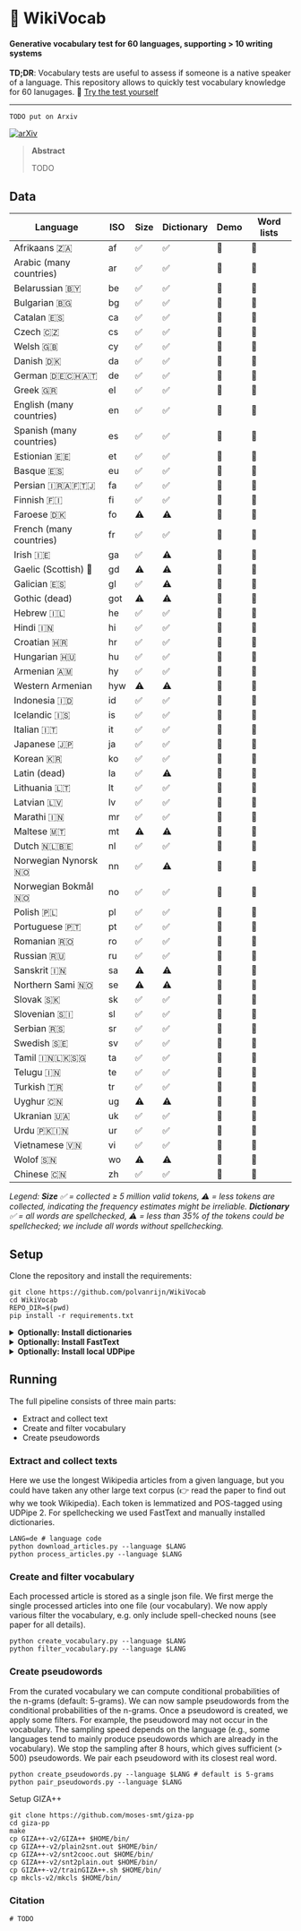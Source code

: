 # 📖 WikiVocab
#### Generative vocabulary test for 60 languages, supporting > 10 writing systems
**TD;DR**: Vocabulary tests are useful to assess if someone is a native speaker of a language. This repository allows to quickly test vocabulary knowledge for 60 lanugages. 📝 [Try the test yourself](https://polvanrijn.github.io/WikiVocab/index.html)
*********

```
TODO put on Arxiv
```
[![arXiv](https://img.shields.io/badge/arXiv-2203.15379-b31b1b.svg)](https://arxiv.org/abs/2203.15379)

> **Abstract**
>
> TODO


## Data
| Language                         | ISO  | Size | Dictionary | Demo | Word lists |
|----------------------------------| ---- | ---- | ---------- | ---- | ---------- |
| Afrikaans 🇿🇦                   | af   | ✅    | ✅          | 🔗    | 📄          |
| Arabic (many countries)          | ar   | ✅    | ✅          | 🔗    | 📄          |
| Belarussian 🇧🇾                 | be   | ✅    | ✅          | 🔗    | 📄          |
| Bulgarian 🇧🇬                   | bg   | ✅    | ✅          | 🔗    | 📄          |
| Catalan 🇪🇸                     | ca   | ✅    | ✅          | 🔗    | 📄          |
| Czech 🇨🇿                       | cs   | ✅    | ✅          | 🔗    | 📄          |
| Welsh 🇬🇧                       | cy   | ✅    | ✅          | 🔗    | 📄          |
| Danish 🇩🇰                      | da   | ✅    | ✅          | 🔗    | 📄          |
| German 🇩🇪🇨🇭🇦🇹              | de   | ✅    | ✅          | 🔗    | 📄          |
| Greek 🇬🇷                       | el   | ✅    | ✅          | 🔗    | 📄          |
| English (many countries)         | en   | ✅    | ✅          | 🔗    | 📄          |
| Spanish (many countries)         | es   | ✅    | ✅          | 🔗    | 📄          |
| Estionian 🇪🇪                   | et   | ✅    | ✅          | 🔗    | 📄          |
| Basque 🇪🇸                      | eu   | ✅    | ✅          | 🔗    | 📄          |
| Persian 🇮🇷🇦🇫🇹🇯             | fa   | ✅    | ✅          | 🔗    | 📄          |
| Finnish 🇫🇮                     | fi   | ✅    | ✅          | 🔗    | 📄          |
| Faroese 🇩🇰                     | fo   | ⚠️    | ⚠️          | 🔗    | 📄          |
| French (many countries)          | fr   | ✅    | ✅          | 🔗    | 📄          |
| Irish 🇮🇪                       | ga   | ✅    | ⚠️          | 🔗    | 📄          |
| Gaelic (Scottish) 🏴󠁧󠁢󠁳󠁣󠁴󠁿 | gd   | ⚠️    | ⚠️          | 🔗    | 📄          |
| Galician 🇪🇸                    | gl   | ✅    | ⚠️          | 🔗    | 📄          |
| Gothic (dead)                    | got  | ⚠️    | ⚠️          | 🔗    | 📄          |
| Hebrew 🇮🇱                      | he   | ✅    | ✅          | 🔗    | 📄          |
| Hindi 🇮🇳                       | hi   | ✅    | ✅          | 🔗    | 📄          |
| Croatian 🇭🇷                    | hr   | ✅    | ✅          | 🔗    | 📄          |
| Hungarian 🇭🇺                   | hu   | ✅    | ✅          | 🔗    | 📄          |
| Armenian 🇦🇲                    | hy   | ✅    | ✅          | 🔗    | 📄          |
| Western Armenian                 | hyw  | ⚠️    | ⚠️          | 🔗    | 📄          |
| Indonesia 🇮🇩                   | id   | ✅    | ✅          | 🔗    | 📄          |
| Icelandic 🇮🇸                   | is   | ✅    | ✅          | 🔗    | 📄          |
| Italian 🇮🇹                     | it   | ✅    | ✅          | 🔗    | 📄          |
| Japanese 🇯🇵                    | ja   | ✅    | ✅          | 🔗    | 📄          |
| Korean 🇰🇷                      | ko   | ✅    | ✅          | 🔗    | 📄          |
| Latin (dead)                     | la   | ✅    | ⚠️          | 🔗    | 📄          |
| Lithuania 🇱🇹                   | lt   | ✅    | ✅          | 🔗    | 📄          |
| Latvian 🇱🇻                     | lv   | ✅    | ✅          | 🔗    | 📄          |
| Marathi 🇮🇳                     | mr   | ✅    | ✅          | 🔗    | 📄          |
| Maltese  🇲🇹                    | mt   | ⚠️    | ⚠️          | 🔗    | 📄          |
| Dutch 🇳🇱🇧🇪                   | nl   | ✅    | ✅          | 🔗    | 📄          |
| Norwegian Nynorsk 🇳🇴           | nn   | ✅    | ⚠️          | 🔗    | 📄          |
| Norwegian Bokmål 🇳🇴            | no   | ✅    | ✅          | 🔗    | 📄          |
| Polish 🇵🇱                      | pl   | ✅    | ✅          | 🔗    | 📄          |
| Portuguese 🇵🇹                  | pt   | ✅    | ✅          | 🔗    | 📄          |
| Romanian 🇷🇴                    | ro   | ✅    | ✅          | 🔗    | 📄          |
| Russian 🇷🇺                     | ru   | ✅    | ✅          | 🔗    | 📄          |
| Sanskrit 🇮🇳                    | sa   | ⚠️    | ⚠️          | 🔗    | 📄          |
| Northern Sami 🇳🇴               | se   | ⚠️    | ⚠️          | 🔗    | 📄          |
| Slovak 🇸🇰                      | sk   | ✅    | ✅          | 🔗    | 📄          |
| Slovenian 🇸🇮                   | sl   | ✅    | ✅          | 🔗    | 📄          |
| Serbian 🇷🇸                     | sr   | ✅    | ✅          | 🔗    | 📄          |
| Swedish 🇸🇪                     | sv   | ✅    | ✅          | 🔗    | 📄          |
| Tamil 🇮🇳🇱🇰🇸🇬               | ta   | ✅    | ✅          | 🔗    | 📄          |
| Telugu 🇮🇳                      | te   | ✅    | ✅          | 🔗    | 📄          |
| Turkish 🇹🇷                     | tr   | ✅    | ✅          | 🔗    | 📄          |
| Uyghur 🇨🇳                      | ug   | ⚠️    | ⚠️          | 🔗    | 📄          |
| Ukranian 🇺🇦                    | uk   | ✅    | ✅          | 🔗    | 📄          |
| Urdu 🇵🇰🇮🇳                    | ur   | ✅    | ✅          | 🔗    | 📄          |
| Vietnamese 🇻🇳                  | vi   | ✅    | ✅          | 🔗    | 📄          |
| Wolof 🇸🇳                       | wo   | ⚠️    | ⚠️          | 🔗    | 📄          |
| Chinese 🇨🇳                     | zh   | ✅    | ✅          | 🔗    | 📄          |

*Legend: **Size** ✅ = collected ≥ 5 million valid tokens, ⚠️ = less tokens are collected, indicating the frequency estimates might be irreliable. **Dictionary** ✅ = all words are spellchecked, ⚠️ = less than 35% of the tokens could be spellchecked; we include all words without spellchecking.*

## Setup
Clone the repository and install the requirements:
```shell
git clone https://github.com/polvanrijn/WikiVocab
cd WikiVocab
REPO_DIR=$(pwd)
pip install -r requirements.txt
```

<details>
<summary><b>Optionally: Install dictionaries</b></summary>

Make sure you either have `hunspell` or `myspell` installed.
```shell
DIR_DICT = ~/.config/enchant/hunspell # if you use hunspell
DIR_DICT = ~/.config/enchant/myspell # if you use myspell
mkdir -p $DIR_DICT
```

Download the Libreoffice dictionaries:
```shell
cd $DIR_DICT
git clone https://github.com/LibreOffice/dictionaries
find dictionaries/ -type f -name "*.dic" -exec mv -i {} .  \;
find dictionaries/ -type f -name "*.aff" -exec mv -i {} .  \;
rm -Rf dictionaries/
```

Manually install missing dictionaries:
```shell
# Manually install dictionaries
function get_dictionary() {
  f="$(basename -- $1)"
  wget $1 --no-check-certificate
  unzip $f "*.dic" "*.aff"
  rm -f $f
}

# Urdu
get_dictionary https://versaweb.dl.sourceforge.net/project/aoo-extensions/2536/1/dict-ur.oxt

# Western Armenian
get_dictionary https://master.dl.sourceforge.net/project/aoo-extensions/4841/0/hy_am_western-1.0.oxt

# Galician
get_dictionary https://extensions.libreoffice.org/assets/do wnloads/z/corrector-18-07-para-galego.oxt

# Welsh
get_dictionary https://master.dl.sourceforge.net/project/aoo-extensions/1583/1/geiriadur-cy.oxt
mv dictionaries/* .
rm -Rf dictionaries/

# Belarusian
get_dictionary https://extensions.libreoffice.org/assets/downloads/z/dict-be-0-58.oxt

# Marathi
get_dictionary https://extensions.libreoffice.org/assets/downloads/73/1662621066/mr_IN-v8.oxt
mv dicts/* .
rm -Rf dicts/
```

Check all dictionaries are installed:
```shell
python3 -c "import enchant
broker = enchant.Broker()
print(sorted(list(set([lang.split('_')[0] for lang in broker.list_languages()]))))"
```
</details>

<details>
<summary><b>Optionally: Install FastText</b></summary>

```shell
cd $REPO_DIR
git clone https://github.com/facebookresearch/fastText.git
cd fastText
pip3 install .
wget https://dl.fbaipublicfiles.com/fasttext/supervised-models/lid.176.bin
cd ..
```
</details>

<details>
<summary><b>Optionally: Install local UDPipe</b></summary>

Install tensorflow:
```shell
pip install tensorflow
```

Make sure GPU is available:
```shell
python3 -c "import tensorflow as tf; print(tf.config.list_physical_devices('GPU'))"
```

Install UDPipe:
```shell
cd $REPO_DIR
git clone https://github.com/ufal/udpipe
cd udpipe
git checkout udpipe-2
git clone https://github.com/ufal/wembedding_service
pip install .
```

Download the models
```shell
curl --remote-name-all https://lindat.mff.cuni.cz/repository/xmlui/bitstream/handle/11234/1-4804{/udpipe2-ud-2.10-220711.tar.gz}
tar -xvf udpipe2-ud-2.10-220711.tar.gz
rm udpipe2-ud-2.10-220711.tar.gz
```

I had to make one change to the code to make it work locally. Change line 375 in `udpipe2_server.py` to:
```python
if not hasattr(socket, 'SO_REUSEPORT'):
     socket.SO_REUSEPORT = 15
```
</details>

## Running
The full pipeline consists of three main parts:
- Extract and collect text
- Create and filter vocabulary
- Create pseudowords

### Extract and collect texts
Here we use the longest Wikipedia articles from a given language, but you could have taken any other large text corpus (👉 read the paper to find out why we took Wikipedia). Each token is lemmatized and POS-tagged using UDPipe 2. For spellchecking we used FastText and manually installed dictionaries.

```shell
LANG=de # language code
python download_articles.py --language $LANG
python process_articles.py --language $LANG
```

### Create and filter vocabulary
Each processed article is stored as a single json file. We first merge the single processed articles into one file (our vocabulary). We now apply various filter the vocabulary, e.g. only include spell-checked nouns (see paper for all details).

```shell
python create_vocabulary.py --language $LANG
python filter_vocabulary.py --language $LANG
```

### Create pseudowords
From the curated vocabulary we can compute conditional probabilities of the n-grams (default: 5-grams). We can now sample pseudowords from the conditional probabilities of the n-grams. Once a pseudoword is created, we apply some filters. For example, the pseudoword may not occur in the vocabulary. The sampling speed depends on the language (e.g., some languages tend to mainly produce pseudowords which are already in the vocabulary). We stop the sampling after 8 hours, which gives sufficient (> 500) pseudowords. We pair each pseudoword with its closest real word.

```shell
python create_pseudowords.py --language $LANG # default is 5-grams
python pair_pseudowords.py --language $LANG
```

Setup GIZA++
```shell
git clone https://github.com/moses-smt/giza-pp
cd giza-pp
make
cp GIZA++-v2/GIZA++ $HOME/bin/
cp GIZA++-v2/plain2snt.out $HOME/bin/
cp GIZA++-v2/snt2cooc.out $HOME/bin/
cp GIZA++-v2/snt2plain.out $HOME/bin/
cp GIZA++-v2/trainGIZA++.sh $HOME/bin/
cp mkcls-v2/mkcls $HOME/bin/
```

### Citation
```
# TODO
```